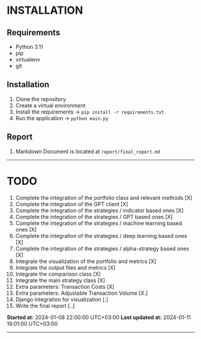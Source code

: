 
# INSTALLATION

## Requirements

- Python 3.11
- pip
- virtualenv
- git

## Installation

1. Clone the repository
2. Create a virtual environment
3. Install the requirements -> `pip install -r requirements.txt`
4. Run the application -> `python main.py`

## Report

1. Markdown Document is located at `report/final_report.md`

---

# TODO

1. Complete the integration of the portfolio class and relevant methods [X]
2. Complete the integration of the GPT client [X]
3. Complete the integration of the strategies / indicator based ones [X]
4. Complete the integration of the strategies / GPT based ones [X]
5. Complete the integration of the strategies / machine learning based ones [X]
5. Complete the integration of the strategies / deep learning based ones [X]
6. Complete the integration of the strategies / alpha-strategy based ones [X]
7. Integrate the visualization of the portfolio and metrics [X]
8. Integrate the output files and metrics [X]
9. Integrate the comparison class [X] 
10. Integrate the main strategy class [X]
10. Extra parameters: Transaction Costs [X]
11. Extra parameters: Adjustable Transaction Volume [X.]
12. Django integration for visualization [.]
12. Write the final report [..]

**Started at:** 2024-01-08 22:00:00 UTC+03:00
**Last updated at:** 2024-01-11 19:01:00 UTC+03:00

---
